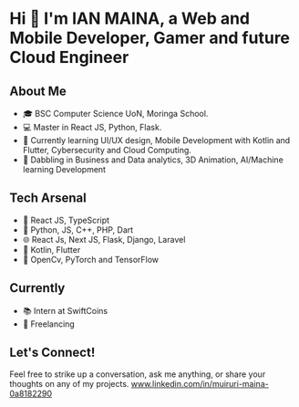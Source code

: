 # Hi 👋 I'm **IAN MAINA**, a Web and Mobile Developer, Gamer and future Cloud Engineer
## About Me

- 🎓 BSC Computer Science UoN, Moringa School.
- 💻 Master in React JS, Python, Flask.
- 🚀 Currently learning UI/UX design, Mobile Development with Kotlin and Flutter, Cybersecurity and Cloud Computing.
- 🌌 Dabbling in Business and Data analytics, 3D Animation, AI/Machine learning Development

## Tech Arsenal

- 🚀 React JS, TypeScript
- 🐍 Python, JS, C++, PHP, Dart
- 🌐 React Js, Next JS, Flask, Django, Laravel
- 📱 Kotlin, Flutter
- 🤖 OpenCv, PyTorch and TensorFlow 

## Currently 
- 📚  Intern at SwiftCoins
- 🎥 Freelancing

## Let's Connect!

Feel free to strike up a conversation, ask me anything, or share your thoughts on any of my projects.
www.linkedin.com/in/muiruri-maina-0a8182290


